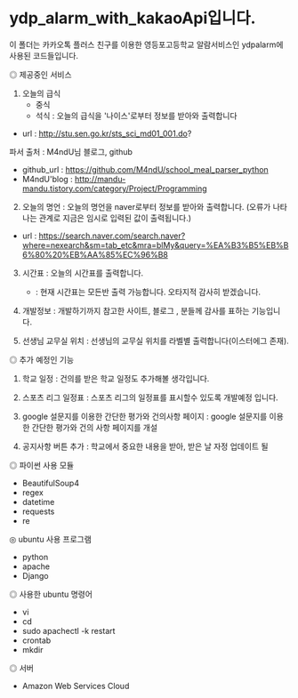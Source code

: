 # ydp_alarm_with_kakaoApi입니다.

이 폴더는 카카오톡 플러스 친구를 이용한 영등포고등학교 알람서비스인 ydpalarm에 사용된 코드들입니다.

◎ 제공중인 서비스
1. 오늘의 급식
	- 중식
	- 석식
: 오늘의 급식을 '나이스'로부터 정보를 받아와 출력합니다
- url : http://stu.sen.go.kr/sts_sci_md01_001.do?

파서 출처 : M4ndU님 블로그, github
- github_url : https://github.com/M4ndU/school_meal_parser_python
- M4ndU'blog : http://mandu-mandu.tistory.com/category/Project/Programming

2. 오늘의 명언
: 오늘의 명언을 naver로부터 정보를 받아와 출력합니다. (오류가 나타나는 관계로 지금은 임시로 입력된 값이 출력됩니다.)
- url : https://search.naver.com/search.naver?where=nexearch&sm=tab_etc&mra=blMy&query=%EA%B3%B5%EB%B6%80%20%EB%AA%85%EC%96%B8

3. 시간표
: 오늘의 시간표를 출력합니다.
	- : 현재 시간표는 모든반 출력 가능합니다. 오타지적 감사히 받겠습니다.

4. 개발정보
: 개발하기까지 참고한 사이트, 블로그 , 분들께 감사를 표하는 기능입니다.

5. 선생님 교무실 위치
: 선생님의 교무실 위치를 라벨별 출력합니다(이스터에그 존재).


◎ 추가 예정인 기능
1. 학교 일정
: 건의를 받은 학교 일정도 추가해볼 생각입니다.

2. 스포츠 리그 일정표
: 스포츠 리그의 일정표를 표시할수 있도록 개발예정 입니다.

3. google 설문지를 이용한 간단한 평가와 건의사항 페이지
: google 설문지를 이용한 간단한 평가와 건의 사항 페이지를 개설

4. 공지사항 버튼 추가
: 학교에서 중요한 내용을 받아, 받은 날 자정 업데이트 될 

◎ 파이썬 사용 모듈
- BeautifulSoup4
- regex
- datetime
- requests
- re

◎ ubuntu 사용 프로그램
- python
- apache
- Django

◎ 사용한 ubuntu 명령어
- vi
- cd
- sudo apachectl -k restart
- crontab
- mkdir

◎ 서버
- Amazon Web Services Cloud

